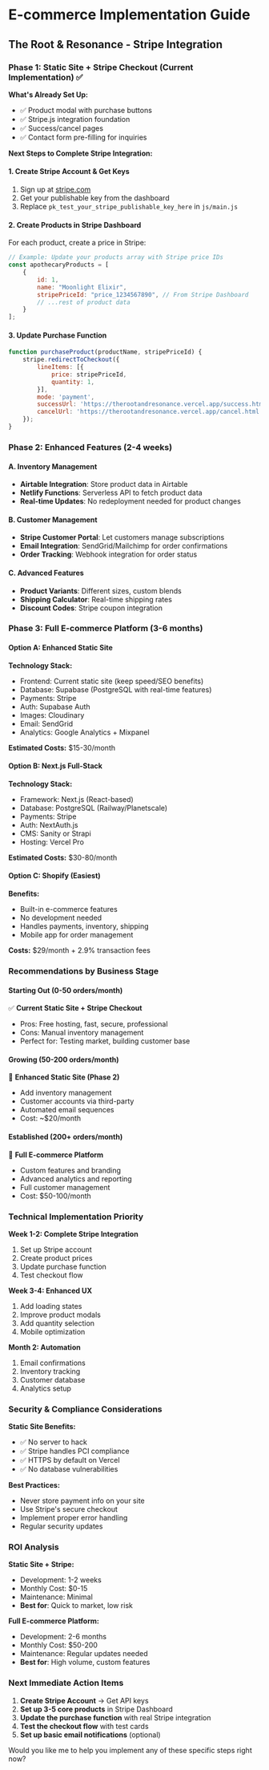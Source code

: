 # E-commerce Implementation Guide
## The Root & Resonance - Stripe Integration

### Phase 1: Static Site + Stripe Checkout (Current Implementation) ✅

**What's Already Set Up:**
- ✅ Product modal with purchase buttons
- ✅ Stripe.js integration foundation
- ✅ Success/cancel pages
- ✅ Contact form pre-filling for inquiries

**Next Steps to Complete Stripe Integration:**

#### 1. Create Stripe Account & Get Keys
1. Sign up at [stripe.com](https://stripe.com)
2. Get your publishable key from the dashboard
3. Replace `pk_test_your_stripe_publishable_key_here` in `js/main.js`

#### 2. Create Products in Stripe Dashboard
For each product, create a price in Stripe:
```javascript
// Example: Update your products array with Stripe price IDs
const apothecaryProducts = [
    {
        id: 1,
        name: "Moonlight Elixir",
        stripePriceId: "price_1234567890", // From Stripe Dashboard
        // ...rest of product data
    }
];
```

#### 3. Update Purchase Function
```javascript
function purchaseProduct(productName, stripePriceId) {
    stripe.redirectToCheckout({
        lineItems: [{
            price: stripePriceId,
            quantity: 1,
        }],
        mode: 'payment',
        successUrl: 'https://therootandresonance.vercel.app/success.html',
        cancelUrl: 'https://therootandresonance.vercel.app/cancel.html',
    });
}
```

### Phase 2: Enhanced Features (2-4 weeks)

#### A. Inventory Management
- **Airtable Integration**: Store product data in Airtable
- **Netlify Functions**: Serverless API to fetch product data
- **Real-time Updates**: No redeployment needed for product changes

#### B. Customer Management
- **Stripe Customer Portal**: Let customers manage subscriptions
- **Email Integration**: SendGrid/Mailchimp for order confirmations
- **Order Tracking**: Webhook integration for order status

#### C. Advanced Features
- **Product Variants**: Different sizes, custom blends
- **Shipping Calculator**: Real-time shipping rates
- **Discount Codes**: Stripe coupon integration

### Phase 3: Full E-commerce Platform (3-6 months)

#### Option A: Enhanced Static Site
**Technology Stack:**
- Frontend: Current static site (keep speed/SEO benefits)
- Database: Supabase (PostgreSQL with real-time features)
- Payments: Stripe
- Auth: Supabase Auth
- Images: Cloudinary
- Email: SendGrid
- Analytics: Google Analytics + Mixpanel

**Estimated Costs:** $15-30/month

#### Option B: Next.js Full-Stack
**Technology Stack:**
- Framework: Next.js (React-based)
- Database: PostgreSQL (Railway/Planetscale)
- Payments: Stripe
- Auth: NextAuth.js
- CMS: Sanity or Strapi
- Hosting: Vercel Pro

**Estimated Costs:** $30-80/month

#### Option C: Shopify (Easiest)
**Benefits:**
- Built-in e-commerce features
- No development needed
- Handles payments, inventory, shipping
- Mobile app for order management

**Costs:** $29/month + 2.9% transaction fees

### Recommendations by Business Stage

#### Starting Out (0-50 orders/month)
✅ **Current Static Site + Stripe Checkout**
- Pros: Free hosting, fast, secure, professional
- Cons: Manual inventory management
- Perfect for: Testing market, building customer base

#### Growing (50-200 orders/month)
🚀 **Enhanced Static Site (Phase 2)**
- Add inventory management
- Customer accounts via third-party
- Automated email sequences
- Cost: ~$20/month

#### Established (200+ orders/month)
🏢 **Full E-commerce Platform**
- Custom features and branding
- Advanced analytics and reporting
- Full customer management
- Cost: $50-100/month

### Technical Implementation Priority

**Week 1-2: Complete Stripe Integration**
1. Set up Stripe account
2. Create product prices
3. Update purchase function
4. Test checkout flow

**Week 3-4: Enhanced UX**
1. Add loading states
2. Improve product modals
3. Add quantity selection
4. Mobile optimization

**Month 2: Automation**
1. Email confirmations
2. Inventory tracking
3. Customer database
4. Analytics setup

### Security & Compliance Considerations

**Static Site Benefits:**
- ✅ No server to hack
- ✅ Stripe handles PCI compliance
- ✅ HTTPS by default on Vercel
- ✅ No database vulnerabilities

**Best Practices:**
- Never store payment info on your site
- Use Stripe's secure checkout
- Implement proper error handling
- Regular security updates

### ROI Analysis

**Static Site + Stripe:**
- Development: 1-2 weeks
- Monthly Cost: $0-15
- Maintenance: Minimal
- **Best for**: Quick to market, low risk

**Full E-commerce Platform:**
- Development: 2-6 months
- Monthly Cost: $50-200
- Maintenance: Regular updates needed
- **Best for**: High volume, custom features

### Next Immediate Action Items

1. **Create Stripe Account** → Get API keys
2. **Set up 3-5 core products** in Stripe Dashboard
3. **Update the purchase function** with real Stripe integration
4. **Test the checkout flow** with test cards
5. **Set up basic email notifications** (optional)

Would you like me to help you implement any of these specific steps right now?
